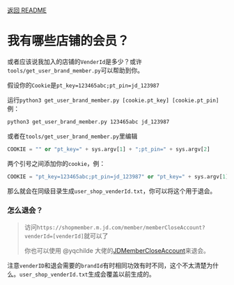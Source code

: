  [返回 README](../README.md) 

# 我有哪些店铺的会员？

或者应该说我加入的店铺的`VenderId`是多少？或许`tools/get_user_brand_member.py`可以帮助到你。

假设你的`Cookie`是`pt_key=123465abc;pt_pin=jd_123987`

运行`python3 get_user_brand_member.py [cookie.pt_key] [cookie.pt_pin]`例：

````bash
python3 get_user_brand_member.py 123465abc jd_123987
````

或者在`tools/get_user_brand_member.py`里编辑

```python
COOKIE = "" or "pt_key=" + sys.argv[1] + ";pt_pin=" + sys.argv[2]
```

两个引号之间添加你的`cookie`，例：

```python
COOKIE = "pt_key=123465abc;pt_pin=jd_123987" or "pt_key=" + sys.argv[1] + ";pt_pin=" + sys.argv[2]
```

那么就会在同级目录生成`user_shop_venderId.txt`，你可以将这个用于退会。

### 怎么退会？

>   访问`https://shopmember.m.jd.com/member/memberCloseAccount?venderId=[venderId]`就可以了
>
>   你也可以使用 @yqchilde 大佬的[JDMemberCloseAccount](https://github.com/yqchilde/JDMemberCloseAccount)来退会。

注意`venderID`和退会需要的`brandId`有时相同功效有时不同，这个不太清楚为什么。`user_shop_venderId.txt`生成会覆盖以前生成的。
